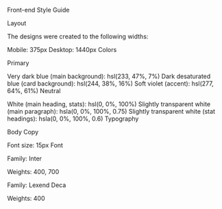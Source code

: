 Front-end Style Guide

Layout

The designs were created to the following widths:

Mobile: 375px
Desktop: 1440px
Colors

Primary

Very dark blue (main background): hsl(233, 47%, 7%)
Dark desaturated blue (card background): hsl(244, 38%, 16%)
Soft violet (accent): hsl(277, 64%, 61%)
Neutral

White (main heading, stats): hsl(0, 0%, 100%)
Slightly transparent white (main paragraph): hsla(0, 0%, 100%, 0.75)
Slightly transparent white (stat headings): hsla(0, 0%, 100%, 0.6)
Typography

Body Copy

Font size: 15px
Font

Family: Inter

Weights: 400, 700

Family: Lexend Deca

Weights: 400